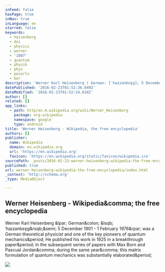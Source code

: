 ```yaml
---
inFeed: false
hasPage: true
inNav: true
inLanguage: en
starred: false
keywords:
  - heisenberg
  - doi
  - physics
  - werner
  - '1007'
  - quantum
  - physik
  - phys
  - peierls
  - ber
description: 'Werner Karl Heisenberg ( German: [ˈhaɪzənbɛɐ̯g]; 5 December 1901 - 1 February 1976) was a German theoretical physicist and one of the key pioneers of quantum mechanics. He published his work in 1925 in a breakthrough paper. In the subsequent series of papers with Max Born and Pascual Jordan, during the same year, this matrix formulation of quantum mechanics was substantially elaborated.'
datePublished: '2016-02-23T01:52:36.049Z'
dateModified: '2016-02-23T01:52:24.018Z'
author: []
related: []
app_links:
  - path: http/en.m.wikipedia.org/wiki/Werner_Heisenberg
    package: org.wikipedia
    namespace: google
    type: android
title: 'Werner Heisenberg - Wikipedia, the free encyclopedia'
authors: []
publisher:
  name: Wikipedia
  domain: en.wikipedia.org
  url: 'https://en.wikipedia.org'
  favicon: 'https://en.wikipedia.org/static/favicon/wikipedia.ico'
sourcePath: _posts/2016-02-23-werner-heisenberg-wikipedia-the-free-encyclopedia.md
published: true
url: werner-heisenberg-wikipedia-the-free-encyclopedia/index.html
_context: 'http://schema.org'
_type: MediaObject

---
```

<article style=""><h1>Werner Heisenberg - Wikipedia&amp;comma; the free encyclopedia</h1><p>Werner Karl Heisenberg &amp;lpar; German&amp;colon; &amp;lsqb;ˈhaɪzənbɛɐ̯g&amp;rsqb;&amp;semi; 5 December 1901 - 1 February 1976&amp;rpar; was a German theoretical physicist and one of the key pioneers of quantum mechanics&amp;period; He published his work in 1925 in a breakthrough paper&amp;period; In the subsequent series of papers with Max Born and Pascual Jordan&amp;comma; during the same year&amp;comma; this matrix formulation of quantum mechanics was substantially elaborated&amp;period;</p><img src="https://upload.wikimedia.org/wikipedia/commons/thumb/f/f8/Bundesarchiv_Bild183-R57262%2C_Werner_Heisenberg.jpg/220px-Bundesarchiv_Bild183-R57262%2C_Werner_Heisenberg.jpg" /></article>